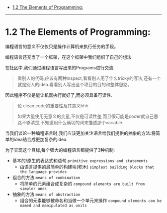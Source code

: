 - [1.2 The Elements of Programming:](#12-the-elements-of-programming)

---

# 1.2 The Elements of Programming:

编程语言的意义不仅仅只是操作计算机来执行任务的手段。

编程语言还充当了一个框架，在这个框架中我们组织了自己的想法.

在社区中,我们通过编程语言写出来的Programs进行交流.

> 看别人的代码,应该有两种inspect,看看别人用了什么tricky的写法,还有一个就是别人的idea.看看别人写出这个项目的目的和整体思路。

因此程序不仅是能让机器执行就好了,而必须具备可读性.

> 论 clean code的重要性及其意义hhh
> 
> 如果大量使用无意义的变量,不仅是可读性差,而且很可能是coder就自己思路不够清楚,不知道用什么确切的词来描述那个variable.

当我们谈论一种编程语言时,我们应该更加关注语言给我们提供的抽象的方法:将简单的idea结合成更加复杂的idea.

为了实现这个目标,每个强大的编程语言都提供了3种机制:

- 基本的/原生的表达式和语句 `primitive expressions and statements`
  - 由语言提供的最简单的构建块(积木) `simplest building blocks that the language provides`
- 组合的方法 `means of combination`
  - 将简单的元素组合成复杂的 `compound elements are built from simpler ones` 
- 抽象的方法 `means of abstraction`
    - 组合的元素能够被命名和当做一个单元来操作 `compound elements can be named and manipulated as units`